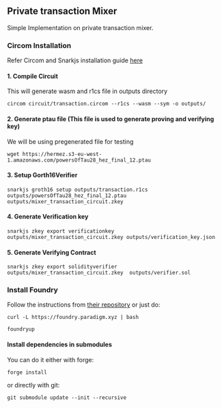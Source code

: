 ## Private transaction Mixer
Simple Implementation on private transaction mixer.


### Circom Installation
Refer Circom and Snarkjs installation guide [here](https://docs.circom.io/getting-started/installation/)

#### 1. Compile Circuit
This will generate wasm and r1cs file in outputs directory
```shell
circom circuit/transaction.circom --r1cs --wasm --sym -o outputs/
```

#### 2. Generate ptau file (This file is used to generate proving and verifying key)
We will be using pregenerated file for testing
```shell
wget https://hermez.s3-eu-west-1.amazonaws.com/powersOfTau28_hez_final_12.ptau
```

#### 3. Setup Gorth16Verifier
```shell
snarkjs groth16 setup outputs/transaction.r1cs outputs/powersOfTau28_hez_final_12.ptau outputs/mixer_transaction_circuit.zkey
```

#### 4. Generate Verification key
```shell
snarkjs zkey export verificationkey outputs/mixer_transaction_circuit.zkey outputs/verification_key.json
```

#### 5. Generate Verifying Contract
```shell
snarkjs zkey export solidityverifier outputs/mixer_transaction_circuit.zkey  outputs/verifier.sol
```


### Install Foundry

Follow the instructions from [their repository](https://book.getfoundry.sh/getting-started/installation) or just do:

```shell
curl -L https://foundry.paradigm.xyz | bash
```

```shell
foundryup
```

#### Install dependencies in submodules

You can do it either with forge:

```shell
forge install
```

or directly with git:

```shell
git submodule update --init --recursive
```
